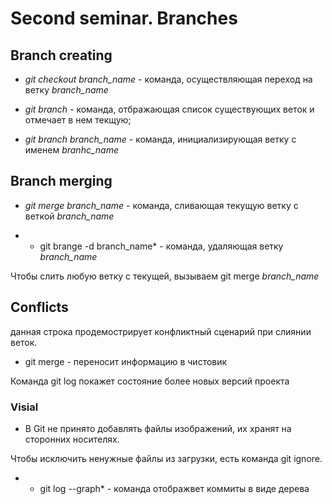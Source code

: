 # Second seminar. Branches

## Branch creating

* *git checkout branch_name* - команда, осуществляющая переход на ветку *branch_name*

* *git branch* - команда, отбражающая список существующих веток и отмечает в нем текщую;

* *git branch branch_name* - команда, инициализирующая ветку с именем  *branhc_name*

## Branch merging

* *git merge branch_name* - команда, сливающая текущую ветку с веткой *branch_name*

* * git brange -d branch_name* - команда, удаляющая ветку *branch_name*

 Чтобы слить любую ветку с текущей, вызываем git merge  *branch_name*


## Conflicts

данная строка продемострирует конфликтный сценарий при слиянии веток.

* git merge - переносит информацию в чистовик 
 
Команда git log покажет состояние более новых версий проекта

### Visial

* В Git не принято добавлять файлы изображений, их хранят на сторонних
носителях. 

Чтобы исключить ненужные файлы из загрузки, есть команда git ignore.

* * git log --graph* - команда отображвет коммиты в виде дерева